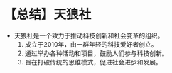 # 【总结】天狼社

-   天狼社是一个致力于推动科技创新和社会变革的组织。
    1.  成立于2010年，由一群年轻的科技爱好者创立。
    2.  通过举办各种活动和项目，鼓励人们参与科技创新。
    3.  旨在打破传统的思维模式，促进社会进步和发展。
